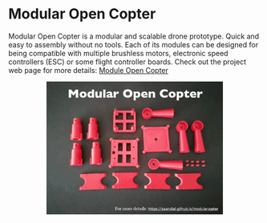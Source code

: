 # Modular Open Copter

Modular Open Copter is a modular and scalable drone prototype. Quick and easy to assembly without no tools. Each of its modules can be designed for being compatible with multiple brushless motors, electronic speed controllers (ESC) or some flight controller boards.
Check out the project web page for more details: <a href="https://saandial.github.io/modularcopter">Module Open Copter</a>
<div align="center">
    <img src="modularcopter.gif" alt="Logo" width="70%">
</div>
